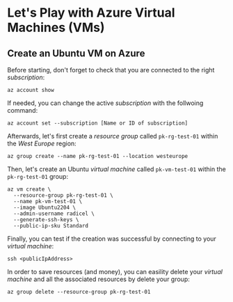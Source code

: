 # Let's Play with Azure Virtual Machines (VMs)

## Create an Ubuntu VM on Azure

Before starting, don't forget to check that you are connected to the right _subscription_:

```text
az account show
```

If needed, you can change the active _subscription_ with the follwoing command:

```text
az account set --subscription [Name or ID of subscription]
```

Afterwards, let's first create a _resource group_ called `pk-rg-test-01` within the _West Europe_ region:

```text
az group create --name pk-rg-test-01 --location westeurope
```

Then, let's create an Ubuntu _virtual machine_ called `pk-vm-test-01` within the `pk-rg-test-01` group:

```text
az vm create \
  --resource-group pk-rg-test-01 \
  --name pk-vm-test-01 \
  --image Ubuntu2204 \
  --admin-username radicel \
  --generate-ssh-keys \
  --public-ip-sku Standard
```

Finally, you can test if the creation was successful by connecting to your _virtual machine_:

```text
ssh <publicIpAddress>
```

In order to save resources (and money), you can easility delete your _virtual machine_ and all the associated resources by delete your group:

```text
az group delete --resource-group pk-rg-test-01
```
